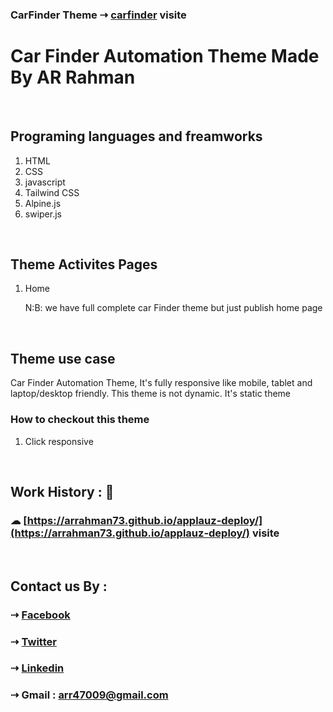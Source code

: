 ### CarFinder Theme  ⇢ [carfinder](https://arrahman73.github.io/applauz-deploy/) visite

# Car Finder Automation Theme Made By AR Rahman

<br>


## Programing languages and freamworks
1. HTML
2. CSS
3. javascript
4. Tailwind CSS
5. Alpine.js
6. swiper.js


<br>

## Theme Activites Pages
1. Home 

   N:B: we have full complete car Finder theme but just publish home page

<br>

## Theme use case

<p>Car Finder Automation Theme, It's fully responsive like mobile, tablet and laptop/desktop friendly. This theme is not dynamic. It's static theme</p>

### How to checkout this theme
1. Click responsive

<br>

## Work History : 🔗

### &#9729;  [https://arrahman73.github.io/applauz-deploy/](https://arrahman73.github.io/applauz-deploy/) visite


<br>

## Contact us By :

### ⇢ [Facebook](https://web.facebook.com/arrahman47/)
### ⇢ [Twitter](https://twitter.com/AR_Rahman47)
### ⇢ [Linkedin](https://www.linkedin.com/in/arrahman73/)
### ⇢ Gmail : arr47009@gmail.com



<!-- all social links 
[gmail]:(arr47009@gmail.com)
[facebook] : (https://web.facebook.com/arrahman47/)
[twitter]: https://twitter.com/AR_Rahman47-->
